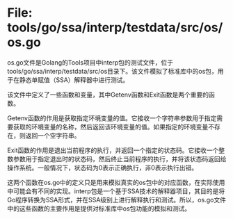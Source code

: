 # File: tools/go/ssa/interp/testdata/src/os/os.go

os.go文件是Golang的Tools项目中interp包的测试文件，位于tools/go/ssa/interp/testdata/src/os目录下。该文件模拟了标准库中的os包，用于在静态单赋值（SSA）解释器中进行测试。

该文件中定义了一些函数和变量，其中Getenv函数和Exit函数是两个重要的函数。

Getenv函数的作用是获取指定环境变量的值。它接收一个字符串参数用于指定需要获取的环境变量的名称，然后返回该环境变量的值。如果指定的环境变量不存在，则返回一个空字符串。

Exit函数的作用是退出当前程序的执行，并返回一个指定的状态码。它接收一个整数参数用于指定退出时的状态码，然后终止当前程序的执行，并将该状态码返回给操作系统。一般情况下，状态码为0表示正确执行，非0表示执行出错。

这两个函数在os.go中的定义只是用来模拟真实的os包中的对应函数，在实际使用中可能会有不同的实现。interp包是一个基于SSA技术的解释器项目，其目的是将Go程序转换为SSA形式，并在SSA级别上进行解释执行和测试。所以，os.go文件中的这些函数的主要作用是提供对标准库中os包功能的模拟和测试。


